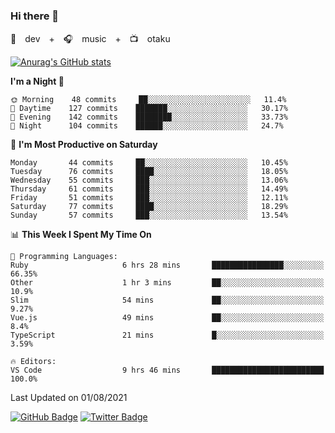 ### Hi there 👋

🚀　dev　+　🎧　music　+　📺　otaku


[![Anurag's GitHub stats](https://github-readme-stats.vercel.app/api?username=koheitasaka&count_private=true&show_icons=true&theme=monokai)](https://github.com/koheitasaka/github-readme-stats)

<!--START_SECTION:waka-->
**I'm a Night 🦉** 

```text
🌞 Morning    48 commits     ██░░░░░░░░░░░░░░░░░░░░░░░   11.4% 
🌆 Daytime    127 commits    ███████░░░░░░░░░░░░░░░░░░   30.17% 
🌃 Evening    142 commits    ████████░░░░░░░░░░░░░░░░░   33.73% 
🌙 Night      104 commits    ██████░░░░░░░░░░░░░░░░░░░   24.7%

```
📅 **I'm Most Productive on Saturday** 

```text
Monday       44 commits     ██░░░░░░░░░░░░░░░░░░░░░░░   10.45% 
Tuesday      76 commits     ████░░░░░░░░░░░░░░░░░░░░░   18.05% 
Wednesday    55 commits     ███░░░░░░░░░░░░░░░░░░░░░░   13.06% 
Thursday     61 commits     ███░░░░░░░░░░░░░░░░░░░░░░   14.49% 
Friday       51 commits     ███░░░░░░░░░░░░░░░░░░░░░░   12.11% 
Saturday     77 commits     ████░░░░░░░░░░░░░░░░░░░░░   18.29% 
Sunday       57 commits     ███░░░░░░░░░░░░░░░░░░░░░░   13.54%

```


📊 **This Week I Spent My Time On** 

```text
💬 Programming Languages: 
Ruby                     6 hrs 28 mins       ████████████████░░░░░░░░░   66.35% 
Other                    1 hr 3 mins         ██░░░░░░░░░░░░░░░░░░░░░░░   10.9% 
Slim                     54 mins             ██░░░░░░░░░░░░░░░░░░░░░░░   9.27% 
Vue.js                   49 mins             ██░░░░░░░░░░░░░░░░░░░░░░░   8.4% 
TypeScript               21 mins             █░░░░░░░░░░░░░░░░░░░░░░░░   3.59%

🔥 Editors: 
VS Code                  9 hrs 46 mins       █████████████████████████   100.0%

```


 Last Updated on 01/08/2021
<!--END_SECTION:waka-->

[![GitHub Badge](https://img.shields.io/badge/GitHub-100000?style=for-the-badge&logo=github&logoColor=white)](https://github.com/koheitasaka)
[![Twitter Badge](https://img.shields.io/badge/Twitter-1DA1F2?style=for-the-badge&logo=twitter&logoColor=white)](https://twitter.com/sleep_asleep_)
